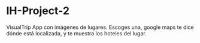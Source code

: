 # IH-Project-2

VisualTrip
App con imágenes de lugares. Escoges una, google maps te dice dónde está localizada, y te muestra los hoteles del lugar.
